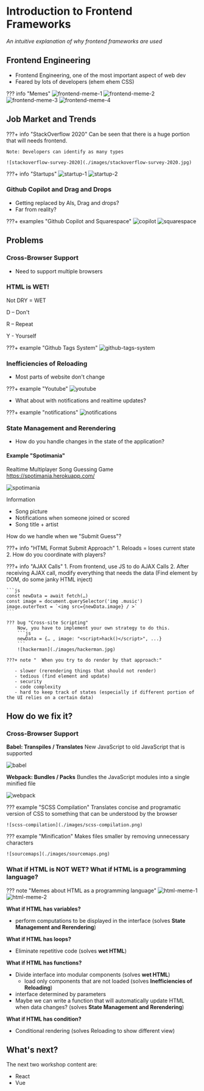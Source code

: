 # Introduction to Frontend Frameworks
*An intuitive explanation of why frontend frameworks are used*

## Frontend Engineering

- Frontend Engineering, one of the most important aspect of web dev
- Feared by lots of developers (ehem ehem CSS)

??? info "Memes"
    ![frontend-meme-1](./images/frontend-meme-1.png)
    ![frontend-meme-2](./images/frontend-meme-2.jpg)
    ![frontend-meme-3](./images/frontend-meme-3.jpg)
    ![frontend-meme-4](./images/frontend-meme-4.jpg)

## Job Market and Trends

???+ info "StackOverflow 2020"
    Can be seen that there is a huge portion that will needs frontend.

    Note: Developers can identify as many types

    ![stackoverflow-survey-2020](./images/stackoverflow-survey-2020.jpg)

???+ info "Startups"
    ![startup-1](./images/startup-1.jpg)
    ![startup-2](./images/startup-2.jpg)

### Github Copilot and Drag and Drops
- Getting replaced by AIs, Drag and drops?
- Far from reality?

???+ examples "Github Copilot and Squarespace"
    ![copilot](./images/copilot.png)
    ![squarespace](./images/squarespace.png)

## Problems 

### Cross-Browser Support
- Need to support multiple browsers

### HTML is WET!
Not DRY = WET

D – Don't

R – Repeat

Y - Yourself

???+ example "Github Tags System"
    ![github-tags-system](./images/github-tags-system.png)

### Inefficiencies of Reloading
- Most parts of website don't change

???+ example "Youtube"
    ![youtube](./images/youtube.jpg)

- What about with notifications and realtime updates?

???+ example "notifications"
    ![notifications](./images/notifications.gif)

### State Management and Rerendering
- How do you handle changes in the state of the application?

#### Example "Spotimania"
Realtime Multiplayer Song Guessing Game
https://spotimania.herokuapp.com/

![spotimania](./images/spotimania.png)

Information

- Song picture
- Notifications when someone joined or scored
- Song title + artist

How do we handle when we "Submit Guess"?

???+ info "HTML Format Submit Approach"
    1. Reloads = loses current state
    2. How do you coordinate with players?

???+ info "AJAX Calls"
    1. From frontend, use JS to do AJAX Calls
    2. After receiving AJAX call, modify everything that needs the data (Find element by DOM, do some janky HTML inject)

    ```js
    const newData = await fetch(…)
    const image = document.querySelector('img .music')
    image.outerText = `<img src={newData.image} / >`
    ```

    ??? bug "Cross-site Scripting"
        Now, you have to implement your own strategy to do this.
        ```js
        newData = {… , image: "<script>hack()</script>", ...}
        ```
        ![hackerman](./images/hackerman.jpg)

    ???+ note "  When you try to do render by that approach:"

       - slower (rerendering things that should not render)
       - tedious (find element and update)
       - security
       - code complexity
       - hard to keep track of states (especially if different portion of the UI relies on a certain data)

## How do we fix it?

### Cross-Browser Support

**Babel: Transpiles / Translates**
New JavaScript to old JavaScript that is supported

![babel](./images/babel.png)

**Webpack: Bundles / Packs**
Bundles the JavaScript modules into a single minified file

![webpack](./images/webpack.png)

??? example "SCSS Compilation"
    Translates concise and programatic version of CSS to something that can be understood by the browser

    ![scss-compilation](./images/scss-compilation.png)

??? example "Minification"
    Makes files smaller by removing unnecessary characters

    ![sourcemaps](./images/sourcemaps.png)



### What if HTML is NOT WET? What if HTML is a programming language?

??? note "Memes about HTML as a programming language"
    ![html-meme-1](./images/html-meme-1.jpg)
    ![html-meme-2](./images/html-meme-2.png)


**What if HTML has variables?**

- perform computations to be displayed in the interface (solves **State Management and Rerendering**)

**What if HTML has loops?**

- Eliminate repetitive code (solves **wet HTML**)

**What if HTML has functions?**

- Divide interface into modular components (solves **wet HTML**)
    - load only components that are not loaded (solves **Inefficiencies of Reloading**)
- interface determined by parameters
- Maybe we can write a function that will automatically update HTML when data changes? (solves **State Management and Rerendering**)

**What if HTML has condition?**

- Conditional rendering (solves Reloading to show different view)

## What's next?
The next two workshop content are:

- React
- Vue